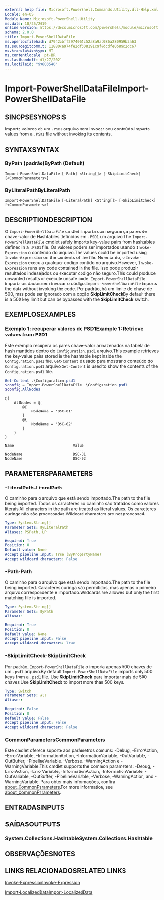 ```yaml
---
external help file: Microsoft.PowerShell.Commands.Utility.dll-Help.xml
Locale: en-US
Module Name: Microsoft.PowerShell.Utility
ms.date: 10/25/2019
online version: https://docs.microsoft.com/powershell/module/microsoft.powershell.utility/import-powershelldatafile?view=powershell-7.2&WT.mc_id=ps-gethelp
schema: 2.0.0
title: Import-PowerShellDataFile
ms.openlocfilehash: d7942abff2974064c52a8a9ac086a280959b3a63
ms.sourcegitcommit: 11880ca974fe2df308191c9f6dcdfe0b89c2dc67
ms.translationtype: MT
ms.contentlocale: pt-BR
ms.lasthandoff: 01/27/2021
ms.locfileid: "99603540"
---
```

# <span data-ttu-id="89356-102">Import-PowerShellDataFile</span><span class="sxs-lookup"><span data-stu-id="89356-102">Import-PowerShellDataFile</span></span>

## <span data-ttu-id="89356-103">SINOPSE</span><span class="sxs-lookup"><span data-stu-id="89356-103">SYNOPSIS</span></span>
<span data-ttu-id="89356-104">Importa valores de um `.PSD1` arquivo sem invocar seu conteúdo.</span><span class="sxs-lookup"><span data-stu-id="89356-104">Imports values from a `.PSD1` file without invoking its contents.</span></span>

## <span data-ttu-id="89356-105">SYNTAX</span><span class="sxs-lookup"><span data-stu-id="89356-105">SYNTAX</span></span>

### <span data-ttu-id="89356-106">ByPath (padrão)</span><span class="sxs-lookup"><span data-stu-id="89356-106">ByPath (Default)</span></span>

```
Import-PowerShellDataFile [-Path] <String[]> [-SkipLimitCheck] [<CommonParameters>]
```

### <span data-ttu-id="89356-107">ByLiteralPath</span><span class="sxs-lookup"><span data-stu-id="89356-107">ByLiteralPath</span></span>

```
Import-PowerShellDataFile [-LiteralPath] <String[]> [-SkipLimitCheck] [<CommonParameters>]
```

## <span data-ttu-id="89356-108">DESCRIPTION</span><span class="sxs-lookup"><span data-stu-id="89356-108">DESCRIPTION</span></span>

<span data-ttu-id="89356-109">O `Import-PowerShellDataFile` cmdlet importa com segurança pares de chave-valor de Hashtables definidos em `.PSD1` um arquivo.</span><span class="sxs-lookup"><span data-stu-id="89356-109">The `Import-PowerShellDataFile` cmdlet safely imports key-value pairs from hashtables defined in a `.PSD1` file.</span></span> <span data-ttu-id="89356-110">Os valores podem ser importados usando `Invoke-Expression` o conteúdo do arquivo.</span><span class="sxs-lookup"><span data-stu-id="89356-110">The values could be imported using `Invoke-Expression` on the contents of the file.</span></span>
<span data-ttu-id="89356-111">No entanto, o `Invoke-Expression` executa qualquer código contido no arquivo.</span><span class="sxs-lookup"><span data-stu-id="89356-111">However, `Invoke-Expression` runs any code contained in the file.</span></span> <span data-ttu-id="89356-112">Isso pode produzir resultados indesejados ou executar código não seguro.</span><span class="sxs-lookup"><span data-stu-id="89356-112">This could produce unwanted results or execute unsafe code.</span></span> <span data-ttu-id="89356-113">`Import-PowerShellDataFile` importa os dados sem invocar o código.</span><span class="sxs-lookup"><span data-stu-id="89356-113">`Import-PowerShellDataFile` imports the data without invoking the code.</span></span> <span data-ttu-id="89356-114">Por padrão, há um limite de chave de 500, mas pode ser ignorado com a opção **SkipLimitCheck**</span><span class="sxs-lookup"><span data-stu-id="89356-114">By default there is a 500 key limit but can be bypassed with the **SkipLimitCheck** switch.</span></span>

## <span data-ttu-id="89356-115">EXEMPLOS</span><span class="sxs-lookup"><span data-stu-id="89356-115">EXAMPLES</span></span>

### <span data-ttu-id="89356-116">Exemplo 1: recuperar valores de PSD1</span><span class="sxs-lookup"><span data-stu-id="89356-116">Example 1: Retrieve values from PSD1</span></span>

<span data-ttu-id="89356-117">Este exemplo recupera os pares chave-valor armazenados na tabela de hash mantidos dentro do `Configuration.psd1` arquivo.</span><span class="sxs-lookup"><span data-stu-id="89356-117">This example retrieves the key-value pairs stored in the hashtable kept inside the `Configuration.psd1` file.</span></span> <span data-ttu-id="89356-118">`Get-Content` é usado para mostrar o conteúdo do `Configuration.psd1` arquivo.</span><span class="sxs-lookup"><span data-stu-id="89356-118">`Get-Content` is used to show the contents of the `Configuration.psd1` file.</span></span>

```powershell
Get-Content .\Configuration.psd1
$config = Import-PowerShellDataFile .\Configuration.psd1
$config.AllNodes
```

```Output
@{
    AllNodes = @(
        @{
            NodeName = 'DSC-01'
        }
        @{
            NodeName = 'DSC-02'
        }
    )
}

Name                           Value
----                           -----
NodeName                       DSC-01
NodeName                       DSC-02
```

## <span data-ttu-id="89356-119">PARAMETERS</span><span class="sxs-lookup"><span data-stu-id="89356-119">PARAMETERS</span></span>

### <span data-ttu-id="89356-120">-LiteralPath</span><span class="sxs-lookup"><span data-stu-id="89356-120">-LiteralPath</span></span>

<span data-ttu-id="89356-121">O caminho para o arquivo que está sendo importado.</span><span class="sxs-lookup"><span data-stu-id="89356-121">The path to the file being imported.</span></span> <span data-ttu-id="89356-122">Todos os caracteres no caminho são tratados como valores literais.</span><span class="sxs-lookup"><span data-stu-id="89356-122">All characters in the path are treated as literal values.</span></span>
<span data-ttu-id="89356-123">Os caracteres curinga não são processados.</span><span class="sxs-lookup"><span data-stu-id="89356-123">Wildcard characters are not processed.</span></span>

```yaml
Type: System.String[]
Parameter Sets: ByLiteralPath
Aliases: PSPath, LP

Required: True
Position: 0
Default value: None
Accept pipeline input: True (ByPropertyName)
Accept wildcard characters: False
```

### <span data-ttu-id="89356-124">-Path</span><span class="sxs-lookup"><span data-stu-id="89356-124">-Path</span></span>

<span data-ttu-id="89356-125">O caminho para o arquivo que está sendo importado.</span><span class="sxs-lookup"><span data-stu-id="89356-125">The path to the file being imported.</span></span> <span data-ttu-id="89356-126">Caracteres curinga são permitidos, mas apenas o primeiro arquivo correspondente é importado.</span><span class="sxs-lookup"><span data-stu-id="89356-126">Wildcards are allowed but only the first matching file is imported.</span></span>

```yaml
Type: System.String[]
Parameter Sets: ByPath
Aliases:

Required: True
Position: 0
Default value: None
Accept pipeline input: False
Accept wildcard characters: True
```

### <span data-ttu-id="89356-127">-SkipLimitCheck</span><span class="sxs-lookup"><span data-stu-id="89356-127">-SkipLimitCheck</span></span>

<span data-ttu-id="89356-128">Por padrão, `Import-PowerShellDataFile` o importa apenas 500 chaves de um `.psd1` arquivo.</span><span class="sxs-lookup"><span data-stu-id="89356-128">By default `Import-PowerShellDataFile` imports only 500 keys from a `.psd1` file.</span></span> <span data-ttu-id="89356-129">Use **SkipLimitCheck** para importar mais de 500 chaves.</span><span class="sxs-lookup"><span data-stu-id="89356-129">Use **SkipLimitCheck** to import more than 500 keys.</span></span>

```yaml
Type: Switch
Parameter Sets: All
Aliases:

Required: False
Position: 0
Default value: False
Accept pipeline input: False
Accept wildcard characters: False
```

### <span data-ttu-id="89356-130">CommonParameters</span><span class="sxs-lookup"><span data-stu-id="89356-130">CommonParameters</span></span>

<span data-ttu-id="89356-131">Este cmdlet oferece suporte aos parâmetros comuns: -Debug, -ErrorAction, -ErrorVariable, -InformationAction, -InformationVariable, -OutVariable, -OutBuffer, -PipelineVariable, -Verbose, -WarningAction e -WarningVariable.</span><span class="sxs-lookup"><span data-stu-id="89356-131">This cmdlet supports the common parameters: -Debug, -ErrorAction, -ErrorVariable, -InformationAction, -InformationVariable, -OutVariable, -OutBuffer, -PipelineVariable, -Verbose, -WarningAction, and -WarningVariable.</span></span> <span data-ttu-id="89356-132">Para obter mais informações, confira [about_CommonParameters](../Microsoft.PowerShell.Core/About/about_CommonParameters.md).</span><span class="sxs-lookup"><span data-stu-id="89356-132">For more information, see [about_CommonParameters](../Microsoft.PowerShell.Core/About/about_CommonParameters.md).</span></span>

## <span data-ttu-id="89356-133">ENTRADAS</span><span class="sxs-lookup"><span data-stu-id="89356-133">INPUTS</span></span>

## <span data-ttu-id="89356-134">SAÍDAS</span><span class="sxs-lookup"><span data-stu-id="89356-134">OUTPUTS</span></span>

### <span data-ttu-id="89356-135">System.Collections.Hashtable</span><span class="sxs-lookup"><span data-stu-id="89356-135">System.Collections.Hashtable</span></span>

## <span data-ttu-id="89356-136">OBSERVAÇÕES</span><span class="sxs-lookup"><span data-stu-id="89356-136">NOTES</span></span>

## <span data-ttu-id="89356-137">LINKS RELACIONADOS</span><span class="sxs-lookup"><span data-stu-id="89356-137">RELATED LINKS</span></span>

[<span data-ttu-id="89356-138">Invoke-Expression</span><span class="sxs-lookup"><span data-stu-id="89356-138">Invoke-Expression</span></span>](Invoke-Expression.md)

[<span data-ttu-id="89356-139">Import-LocalizedData</span><span class="sxs-lookup"><span data-stu-id="89356-139">Import-LocalizedData</span></span>](Import-LocalizedData.md)
